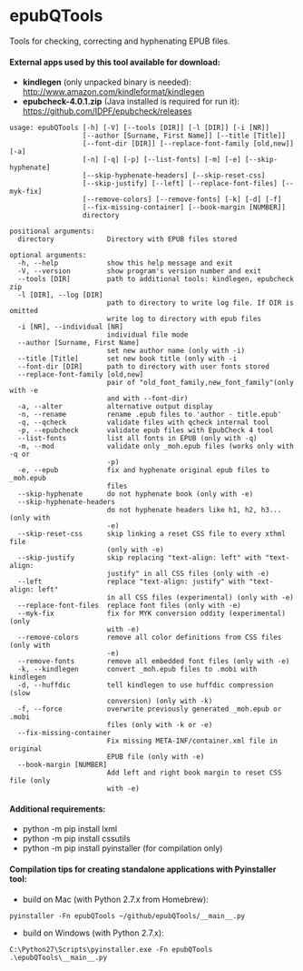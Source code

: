 epubQTools
==========

Tools for checking, correcting and hyphenating EPUB files.

#### External apps used by this tool available for download:
* **kindlegen** (only unpacked binary is needed): http://www.amazon.com/kindleformat/kindlegen
* **epubcheck-4.0.1.zip** (Java installed is required for run it): https://github.com/IDPF/epubcheck/releases


```
usage: epubQTools [-h] [-V] [--tools [DIR]] [-l [DIR]] [-i [NR]]
                  [--author [Surname, First Name]] [--title [Title]]
                  [--font-dir [DIR]] [--replace-font-family [old,new]] [-a]
                  [-n] [-q] [-p] [--list-fonts] [-m] [-e] [--skip-hyphenate]
                  [--skip-hyphenate-headers] [--skip-reset-css]
                  [--skip-justify] [--left] [--replace-font-files] [--myk-fix]
                  [--remove-colors] [--remove-fonts] [-k] [-d] [-f]
                  [--fix-missing-container] [--book-margin [NUMBER]]
                  directory

positional arguments:
  directory             Directory with EPUB files stored

optional arguments:
  -h, --help            show this help message and exit
  -V, --version         show program's version number and exit
  --tools [DIR]         path to additional tools: kindlegen, epubcheck zip
  -l [DIR], --log [DIR]
                        path to directory to write log file. If DIR is omitted
                        write log to directory with epub files
  -i [NR], --individual [NR]
                        individual file mode
  --author [Surname, First Name]
                        set new author name (only with -i)
  --title [Title]       set new book title (only with -i
  --font-dir [DIR]      path to directory with user fonts stored
  --replace-font-family [old,new]
                        pair of "old_font_family,new_font_family"(only with -e
                        and with --font-dir)
  -a, --alter           alternative output display
  -n, --rename          rename .epub files to 'author - title.epub'
  -q, --qcheck          validate files with qcheck internal tool
  -p, --epubcheck       validate epub files with EpubCheck 4 tool
  --list-fonts          list all fonts in EPUB (only with -q)
  -m, --mod             validate only _moh.epub files (works only with -q or
                        -p)
  -e, --epub            fix and hyphenate original epub files to _moh.epub
                        files
  --skip-hyphenate      do not hyphenate book (only with -e)
  --skip-hyphenate-headers
                        do not hyphenate headers like h1, h2, h3...(only with
                        -e)
  --skip-reset-css      skip linking a reset CSS file to every xthml file
                        (only with -e)
  --skip-justify        skip replacing "text-align: left" with "text-align:
                        justify" in all CSS files (only with -e)
  --left                replace "text-align: justify" with "text-align: left"
                        in all CSS files (experimental) (only with -e)
  --replace-font-files  replace font files (only with -e)
  --myk-fix             fix for MYK conversion oddity (experimental) (only
                        with -e)
  --remove-colors       remove all color definitions from CSS files (only with
                        -e)
  --remove-fonts        remove all embedded font files (only with -e)
  -k, --kindlegen       convert _moh.epub files to .mobi with kindlegen
  -d, --huffdic         tell kindlegen to use huffdic compression (slow
                        conversion) (only with -k)
  -f, --force           overwrite previously generated _moh.epub or .mobi
                        files (only with -k or -e)
  --fix-missing-container
                        Fix missing META-INF/container.xml file in original
                        EPUB file (only with -e)
  --book-margin [NUMBER]
                        Add left and right book margin to reset CSS file (only
                        with -e)
```

#### Additional requirements:
* python -m pip install lxml
* python -m pip install cssutils
* python -m pip install pyinstaller (for compilation only)

#### Compilation tips for creating standalone applications with Pyinstaller tool:
* build on Mac (with Python 2.7.x from Homebrew):
```
pyinstaller -Fn epubQTools ~/github/epubQTools/__main__.py
```
* build on Windows (with Python 2.7.x):
```
C:\Python27\Scripts\pyinstaller.exe -Fn epubQTools .\epubQTools\__main__.py
```
